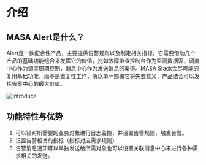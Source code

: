 # 介绍

## MASA Alert是什么？

Alert是一款配合性产品，主要提供告警规则以及制定相关指标。它需要借助几个产品的基础功能组合来发挥它的价值，比如故障排查控制台作为监测数据源，调度中心作为调度周期控制，消息中心作为发送消息的渠道。MASA Stack会尽可能的复用基础功能，而不是重复性工作，所以单一部署它将失去意义，产品结合可以发挥告警中心的最大价值。

![introduce](http://cdn.masastack.com/stack/doc/alert/introduce.png)
 
## 功能特性与优势

1. 可以针对所需要的业务对象进行日志监控，并设置告警规则，触发告警。
2. 设置告警相关的指标（指标对应需求规则）
3. 告警消息通知可以单独发送给所需对象也可以设置关联消息中心来进行各种需求相关的发送。